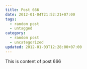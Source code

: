 ```yaml
---
title: Post 666
date: 2012-01-04T21:52:21+07:00
tags:
  - random post
  - untagged
category:
  - random post
  - uncategorized
updated: 2012-01-03T12:28:00+07:00
---
```

This is content of post 666